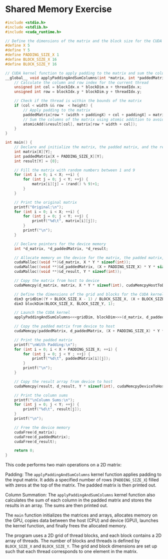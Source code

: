 # Shared Memory Exercise

```C++
#include <stdio.h>
#include <stdlib.h>
#include <cuda_runtime.h>

// Define the dimensions of the matrix and the block size for the CUDA kernel
#define X 5
#define Y 5
#define PADDING_SIZE_X 1
#define BLOCK_SIZE_X 16
#define BLOCK_SIZE_Y 16

// CUDA kernel function to apply padding to the matrix and sum the columns
__global__ void applyPaddingAndSumColumns(int *matrix, int *paddedMatrix, int *result, int width, int height, int paddingX) {
    // Calculate the column and row index for the current thread
    unsigned int col = blockIdx.x * blockDim.x + threadIdx.x;
    unsigned int row = blockIdx.y * blockDim.y + threadIdx.y;

    // Check if the thread is within the bounds of the matrix
    if (col < width && row  < height) {
        // Apply padding to the matrix
        paddedMatrix[row * (width + paddingX) + col + paddingX] = matrix[row * width + col];
        // Sum the columns of the matrix using atomic addition to avoid race conditions
        atomicAdd(&result[col], matrix[row * width + col]);
    }
}

int main() {
    // Declare and initialize the matrix, the padded matrix, and the result array
    int matrix[X][Y];
    int paddedMatrix[X + PADDING_SIZE_X][Y];
    int result[Y] = {0};

    // Fill the matrix with random numbers between 1 and 9
    for (int i = 0; i < X; ++i) {
        for (int j = 0; j < Y; ++j) {
            matrix[i][j] = (rand() % 9)+1;
        }
    }

    // Print the original matrix
    printf("Original:\n");
    for (int i = 0; i < X; ++i) {
        for (int j = 0; j < Y; ++j) {
            printf("%d\t", matrix[i][j]);
        }
        printf("\n");
    }

    // Declare pointers for the device memory
    int *d_matrix, *d_paddedMatrix, *d_result;

    // Allocate memory on the device for the matrix, the padded matrix, and the result array
    cudaMalloc((void **)&d_matrix, X * Y * sizeof(int));
    cudaMalloc((void **)&d_paddedMatrix, (X + PADDING_SIZE_X) * Y * sizeof(int));
    cudaMalloc((void **)&d_result, Y * sizeof(int));

    // Copy the matrix from host to device
    cudaMemcpy(d_matrix, matrix, X * Y * sizeof(int), cudaMemcpyHostToDevice);

    // Define the dimensions of the grid and blocks for the CUDA kernel
    dim3 gridDim((Y + BLOCK_SIZE_X - 1) / BLOCK_SIZE_X, (X + BLOCK_SIZE_Y - 1) / BLOCK_SIZE_Y, 1);
    dim3 blockDim(BLOCK_SIZE_X, BLOCK_SIZE_Y, 1);

    // Launch the CUDA kernel
    applyPaddingAndSumColumns<<<gridDim, blockDim>>>(d_matrix, d_paddedMatrix, d_result, Y, X, PADDING_SIZE_X);

    // Copy the padded matrix from device to host
    cudaMemcpy(paddedMatrix, d_paddedMatrix, (X + PADDING_SIZE_X) * Y * sizeof(int), cudaMemcpyDeviceToHost);

    // Print the padded matrix
    printf("\nWith Padding:\n");
    for (int i = 0; i < X + PADDING_SIZE_X; ++i) {
        for (int j = 0; j < Y ; ++j) {
            printf("%d\t", paddedMatrix[i][j]);
        }
        printf("\n");
    }

    // Copy the result array from device to host
    cudaMemcpy(result, d_result, Y * sizeof(int), cudaMemcpyDeviceToHost);

    // Print the column sums
    printf("\nColumn Sums:\n");
    for (int j = 0; j < Y; ++j) {
        printf("%d\t", result[j]);
    }
    printf("\n");

    // Free the device memory
    cudaFree(d_matrix);
    cudaFree(d_paddedMatrix);
    cudaFree(d_result);

    return 0;
}

```

This code performs two main operations on a 2D matrix:

Padding: The ```applyPaddingAndSumColumns``` kernel function applies padding to the input matrix. It adds a specified number of rows (```PADDING_SIZE_X```) filled with zeros at the top of the matrix. The padded matrix is then printed out.

Column Summation: The ```applyPaddingAndSumColumns``` kernel function also calculates the sum of each column in the padded matrix and stores the results in an array. The sums are then printed out.

The ```main``` function initializes the matrices and arrays, allocates memory on the GPU, copies data between the host (CPU) and device (GPU), launches the kernel function, and finally frees the allocated memory.

The program uses a 2D grid of thread blocks, and each block contains a 2D array of threads. The number of blocks and threads is defined by ```BLOCK_SIZE_X``` and ```BLOCK_SIZE_Y```. The grid and block dimensions are set up such that each thread corresponds to one element in the matrix.











